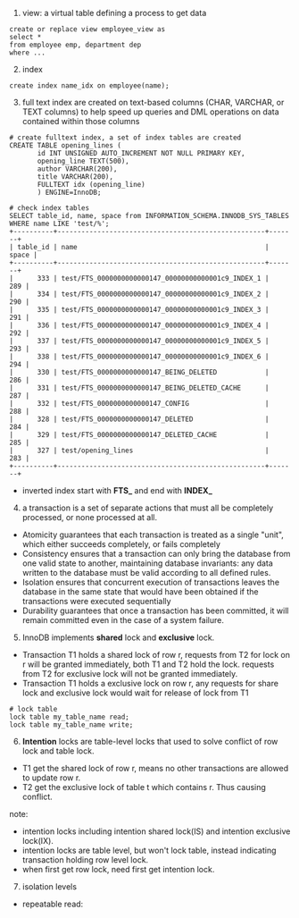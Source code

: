 1. view: a virtual table defining a process to get data
```
create or replace view employee_view as
select *
from employee emp, department dep
where ...
```

2. index
```
create index name_idx on employee(name);
```

3. full text index are created on text-based columns (CHAR, VARCHAR, or TEXT columns) to help speed up queries and DML operations on data contained within those columns
```
# create fulltext index, a set of index tables are created
CREATE TABLE opening_lines (
       id INT UNSIGNED AUTO_INCREMENT NOT NULL PRIMARY KEY,
       opening_line TEXT(500),
       author VARCHAR(200),
       title VARCHAR(200),
       FULLTEXT idx (opening_line)
       ) ENGINE=InnoDB;
       
# check index tables
SELECT table_id, name, space from INFORMATION_SCHEMA.INNODB_SYS_TABLES WHERE name LIKE 'test/%';
+----------+----------------------------------------------------+-------+
| table_id | name                                               | space |
+----------+----------------------------------------------------+-------+
|      333 | test/FTS_0000000000000147_00000000000001c9_INDEX_1 |   289 |
|      334 | test/FTS_0000000000000147_00000000000001c9_INDEX_2 |   290 |
|      335 | test/FTS_0000000000000147_00000000000001c9_INDEX_3 |   291 |
|      336 | test/FTS_0000000000000147_00000000000001c9_INDEX_4 |   292 |
|      337 | test/FTS_0000000000000147_00000000000001c9_INDEX_5 |   293 |
|      338 | test/FTS_0000000000000147_00000000000001c9_INDEX_6 |   294 |
|      330 | test/FTS_0000000000000147_BEING_DELETED            |   286 |
|      331 | test/FTS_0000000000000147_BEING_DELETED_CACHE      |   287 |
|      332 | test/FTS_0000000000000147_CONFIG                   |   288 |
|      328 | test/FTS_0000000000000147_DELETED                  |   284 |
|      329 | test/FTS_0000000000000147_DELETED_CACHE            |   285 |
|      327 | test/opening_lines                                 |   283 |
+----------+----------------------------------------------------+-------+
```
- inverted index start with **FTS_** and end with **INDEX_**

4. a transaction is a set of separate actions that must all be completely processed, or none processed at all.
- Atomicity guarantees that each transaction is treated as a single "unit", which either succeeds completely, or fails completely
- Consistency ensures that a transaction can only bring the database from one valid state to another, maintaining database invariants: any data written to the database must be valid according to all defined rules. 
- Isolation ensures that concurrent execution of transactions leaves the database in the same state that would have been obtained if the transactions were executed sequentially
- Durability guarantees that once a transaction has been committed, it will remain committed even in the case of a system failure.

5. InnoDB implements **shared** lock and **exclusive** lock.
- Transaction T1 holds a shared lock of row r, requests from T2 for lock on r will be granted immediately, both T1 and T2 hold the lock. requests from T2 for exclusive lock will not be granted immediately.
- Transaction T1 holds a exclusive lock on row r, any requests for share lock and exclusive lock would wait for release of lock from T1
```
# lock table
lock table my_table_name read;
lock table my_table_name write;
```
6. **Intention** locks are table-level locks that used to solve conflict of row lock and table lock.
- T1 get the shared lock of row r, means no other transactions are allowed to update row r.
- T2 get the exclusive lock of table t which contains r. Thus causing conflict.

note:
- intention locks including intention shared lock(IS) and intention exclusive lock(IX).
- intention locks are table level, but won't lock table, instead indicating transaction holding row level lock.
- when first get row lock, need first get intention lock.

7. isolation levels
- repeatable read: 



